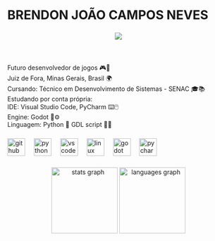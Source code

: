 <h1 align="left">BRENDON JOÃO CAMPOS NEVES</h1>

###

<div align="center">
  <img src="https://profile-counter.glitch.me/BrendonJoaoDEVoficial/count.svg?"  />
</div>

###

<br clear="both">

<p align="left">Futuro desenvolvedor de jogos 🎮👾<br>Juiz de Fora, Minas Gerais, Brasil 🌍<br>Cursando: Técnico em Desenvolvimento de Sistemas - SENAC 🎓📚<br>Estudando por conta própria:<br>IDE: Visual Studio Code, PyCharm ⌨️🖱️<br>Engine: Godot 🤖⚙️<br>Linguagem: Python 🐍 GDL script 📝📖</p>

###

<div align="left">
  <img src="https://cdn.jsdelivr.net/gh/devicons/devicon/icons/github/github-original.svg" height="40" alt="github logo"  />
  <img width="12" />
  <img src="https://cdn.jsdelivr.net/gh/devicons/devicon/icons/python/python-original.svg" height="40" alt="python logo"  />
  <img width="12" />
  <img src="https://cdn.jsdelivr.net/gh/devicons/devicon/icons/vscode/vscode-original.svg" height="40" alt="vscode logo"  />
  <img width="12" />
  <img src="https://cdn.jsdelivr.net/gh/devicons/devicon/icons/linux/linux-original.svg" height="40" alt="linux logo"  />
  <img width="12" />
  <img src="https://cdn.jsdelivr.net/gh/devicons/devicon/icons/godot/godot-original.svg" height="40" alt="godot logo"  />
  <img width="12" />
  <img src="https://cdn.jsdelivr.net/gh/devicons/devicon/icons/pycharm/pycharm-original.svg" height="40" alt="pycharm logo"  />
</div>

###

<div align="center">
  <img src="https://github-readme-stats.vercel.app/api?username=BrendonJoaoDEVoficial&hide_title=false&hide_rank=false&show_icons=true&include_all_commits=true&count_private=true&disable_animations=false&theme=dracula&locale=en&hide_border=false&order=1" height="150" alt="stats graph"  />
  <img src="https://github-readme-stats.vercel.app/api/top-langs?username=BrendonJoaoDEVoficial&locale=en&hide_title=false&layout=compact&card_width=320&langs_count=5&theme=dracula&hide_border=false&order=2" height="150" alt="languages graph"  />
</div>

###

